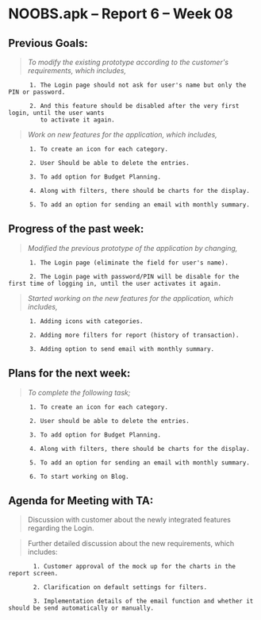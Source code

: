 # NOOBS.apk – Report 6 – Week 08
## Previous Goals:

>_To modify the existing prototype according to the customer's requirements, which includes,_

          1. The Login page should not ask for user's name but only the PIN or password.
          
          2. And this feature should be disabled after the very first login, until the user wants 
             to activate it again.
             
>_Work on new features for the application, which includes,_

          1. To create an icon for each category.
          
          2. User Should be able to delete the entries.
          
          3. To add option for Budget Planning.
          
          4. Along with filters, there should be charts for the display.
          
          5. To add an option for sending an email with monthly summary.

## Progress of the past week:

>_Modified the previous prototype of the application by changing,_

          1. The Login page (eliminate the field for user's name).
          
          2. The Login page with password/PIN will be disable for the first time of logging in, until the user activates it again.
          
>_Started working on the new features for the application, which includes,_

          1. Adding icons with categories.
          
          2. Adding more filters for report (history of transaction).
 
          3. Adding option to send email with monthly summary. 


## Plans for the next week:

>_To complete the following task;_

          1. To create an icon for each category.
          
          2. User should be able to delete the entries.
         
          3. To add option for Budget Planning.
          
          4. Along with filters, there should be charts for the display.
          
          5. To add an option for sending an email with monthly summary.
          
          6. To start working on Blog.

## Agenda for Meeting with TA:

>Discussion with customer about the newly integrated features regarding the Login.

>Further detailed discussion about the new requirements, which includes:

           1. Customer approval of the mock up for the charts in the report screen.
           
           2. Clarification on default settings for filters.
           
           3. Implementation details of the email function and whether it should be send automatically or manually.
